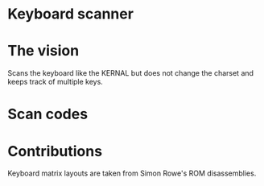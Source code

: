 Keyboard scanner
================

# The vision

Scans the keyboard like the KERNAL but does not change the charset
and keeps track of multiple keys.

# Scan codes

# Contributions

Keyboard matrix layouts are taken from Simon Rowe's ROM disassemblies.
